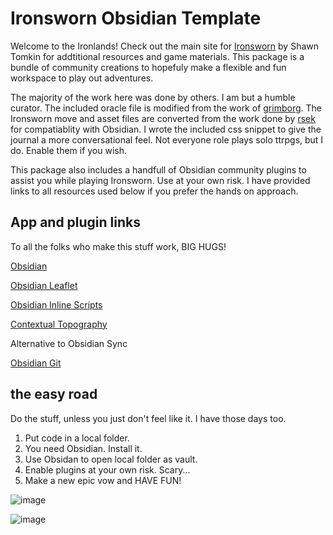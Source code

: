 # Ironsworn Obsidian Template

Welcome to the Ironlands! Check out the main site for [Ironsworn](https://www.ironswornrpg.com/) by Shawn Tomkin for addtitional resources and game materials. This package is a bundle of community creations to hopefuly make a flexible and fun workspace to play out adventures.

The majority of the work here was done by others. I am but a humble curator. The included oracle file is modified from the work of [grimborg](https://github.com/grimborg/obsidian-ironsworn). The Ironsworn move and asset files are converted from the work done by [rsek](https://github.com/rsek/datasworn) for compatiablity with Obsidian. I wrote the included css snippet to give the journal a more conversational feel. Not everyone role plays solo ttrpgs, but I do. Enable them if you wish.

This package also includes a handfull of Obsidian community plugins to assist you while playing Ironsworn. Use at your own risk. I have provided links to all resources used below if you prefer the hands on approach.

## App and plugin links

To all the folks who make this stuff work, BIG HUGS!

[Obsidian](https://obsidian.md/)

[Obsidian Leaflet](https://github.com/valentine195/obsidian-leaflet-plugin)

[Obsidian Inline Scripts](https://github.com/jon-heard/obsidian-inline-scripts)

[Contextual Topography](https://github.com/mgmeyers/obsidian-contextual-typography)

Alternative to Obsidian Sync

[Obsidian Git](https://github.com/denolehov/obsidian-git)

## the easy road 

Do the stuff, unless you just don't feel like it. I have those days too.

1. Put code in a local folder.
2. You need Obsidian. Install it.
3. Use Obsidan to open local folder as vault.
4. Enable plugins at your own risk. Scary...
5. Make a new epic vow and HAVE FUN!

![image](https://user-images.githubusercontent.com/43780558/200218978-1342b87b-eaf4-44e1-ba23-f3a4bc622540.png)

![image](https://user-images.githubusercontent.com/43780558/200218935-575164e4-3d9d-49f1-8a5f-91c05aae163c.png)

